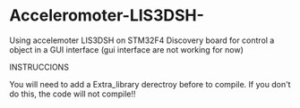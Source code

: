 # Acceleromoter-LIS3DSH-
Using accelemoter LIS3DSH  on STM32F4 Discovery board for control a object in a GUI interface (gui interface are not working for now)

INSTRUCCIONS

You will need to add a Extra_library derectroy before to compile. If you don't do this, the code will not compile!!


